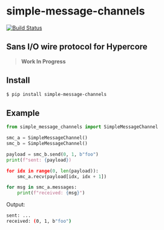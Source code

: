 # simple-message-channels

[![Build Status](https://drone.autonomic.zone/api/badges/hyperpy/simple-message-channels/status.svg)](https://drone.autonomic.zone/hyperpy/simple-message-channels)

## Sans I/O wire protocol for Hypercore

> **Work In Progress**

## Install

```sh
$ pip install simple-message-channels
```

## Example

```python
from simple_message_channels import SimpleMessageChannel

smc_a = SimpleMessageChannel()
smc_b = SimpleMessageChannel()

payload = smc_b.send(0, 1, b"foo")
print(f"sent: {payload})

for idx in range(0, len(payload)):
    smc_a.recv(payload[idx, idx + 1])

for msg in smc_a.messages:
    print(f"received: {msg}")
```

Output:

```sh
sent: ...
received: (0, 1, b"foo")
```
